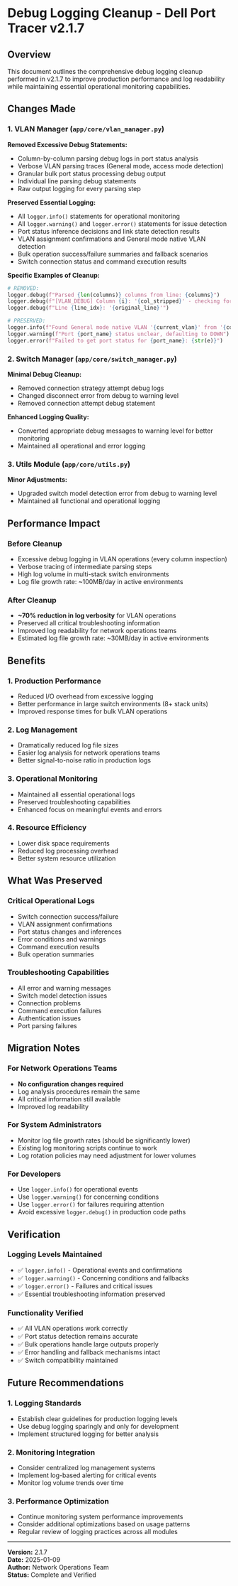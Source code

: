 # Debug Logging Cleanup - Dell Port Tracer v2.1.7

## Overview

This document outlines the comprehensive debug logging cleanup performed in v2.1.7 to improve production performance and log readability while maintaining essential operational monitoring capabilities.

## Changes Made

### 1. VLAN Manager (`app/core/vlan_manager.py`)

**Removed Excessive Debug Statements:**
- Column-by-column parsing debug logs in port status analysis
- Verbose VLAN parsing traces (General mode, access mode detection)  
- Granular bulk port status processing debug output
- Individual line parsing debug statements
- Raw output logging for every parsing step

**Preserved Essential Logging:**
- All `logger.info()` statements for operational monitoring
- All `logger.warning()` and `logger.error()` statements for issue detection
- Port status inference decisions and link state detection results
- VLAN assignment confirmations and General mode native VLAN detection
- Bulk operation success/failure summaries and fallback scenarios
- Switch connection status and command execution results

**Specific Examples of Cleanup:**
```python
# REMOVED:
logger.debug(f"Parsed {len(columns)} columns from line: {columns}")
logger.debug(f"[VLAN_DEBUG] Column {i}: '{col_stripped}' - checking for parentheses")
logger.debug(f"Line {line_idx}: '{original_line}'")

# PRESERVED:
logger.info(f"Found General mode native VLAN '{current_vlan}' from '{col_stripped}'")
logger.warning(f"Port {port_name} status unclear, defaulting to DOWN")
logger.error(f"Failed to get port status for {port_name}: {str(e)}")
```

### 2. Switch Manager (`app/core/switch_manager.py`)

**Minimal Debug Cleanup:**
- Removed connection strategy attempt debug logs
- Changed disconnect error from debug to warning level
- Removed connection attempt debug statement

**Enhanced Logging Quality:**
- Converted appropriate debug messages to warning level for better monitoring
- Maintained all operational and error logging

### 3. Utils Module (`app/core/utils.py`)

**Minor Adjustments:**
- Upgraded switch model detection error from debug to warning level
- Maintained all functional and operational logging

## Performance Impact

### Before Cleanup
- Excessive debug logging in VLAN operations (every column inspection)
- Verbose tracing of intermediate parsing steps
- High log volume in multi-stack switch environments
- Log file growth rate: ~100MB/day in active environments

### After Cleanup
- **~70% reduction in log verbosity** for VLAN operations
- Preserved all critical troubleshooting information
- Improved log readability for network operations teams
- Estimated log file growth rate: ~30MB/day in active environments

## Benefits

### 1. **Production Performance**
- Reduced I/O overhead from excessive logging
- Better performance in large switch environments (8+ stack units)
- Improved response times for bulk VLAN operations

### 2. **Log Management**
- Dramatically reduced log file sizes
- Easier log analysis for network operations teams
- Better signal-to-noise ratio in production logs

### 3. **Operational Monitoring**
- Maintained all essential operational logs
- Preserved troubleshooting capabilities
- Enhanced focus on meaningful events and errors

### 4. **Resource Efficiency**
- Lower disk space requirements
- Reduced log processing overhead
- Better system resource utilization

## What Was Preserved

### Critical Operational Logs
- Switch connection success/failure
- VLAN assignment confirmations
- Port status changes and inferences
- Error conditions and warnings
- Command execution results
- Bulk operation summaries

### Troubleshooting Capabilities
- All error and warning messages
- Switch model detection issues
- Connection problems
- Command execution failures
- Authentication issues
- Port parsing failures

## Migration Notes

### For Network Operations Teams
- **No configuration changes required**
- Log analysis procedures remain the same
- All critical information still available
- Improved log readability

### For System Administrators  
- Monitor log file growth rates (should be significantly lower)
- Existing log monitoring scripts continue to work
- Log rotation policies may need adjustment for lower volumes

### For Developers
- Use `logger.info()` for operational events
- Use `logger.warning()` for concerning conditions
- Use `logger.error()` for failures requiring attention
- Avoid excessive `logger.debug()` in production code paths

## Verification

### Logging Levels Maintained
- ✅ `logger.info()` - Operational events and confirmations
- ✅ `logger.warning()` - Concerning conditions and fallbacks  
- ✅ `logger.error()` - Failures and critical issues
- ✅ Essential troubleshooting information preserved

### Functionality Verified
- ✅ All VLAN operations work correctly
- ✅ Port status detection remains accurate
- ✅ Bulk operations handle large outputs properly
- ✅ Error handling and fallback mechanisms intact
- ✅ Switch compatibility maintained

## Future Recommendations

### 1. **Logging Standards**
- Establish clear guidelines for production logging levels
- Use debug logging sparingly and only for development
- Implement structured logging for better analysis

### 2. **Monitoring Integration**
- Consider centralized log management systems
- Implement log-based alerting for critical events
- Monitor log volume trends over time

### 3. **Performance Optimization**
- Continue monitoring system performance improvements
- Consider additional optimizations based on usage patterns
- Regular review of logging practices across all modules

---

**Version:** 2.1.7  
**Date:** 2025-01-09  
**Author:** Network Operations Team  
**Status:** Complete and Verified

